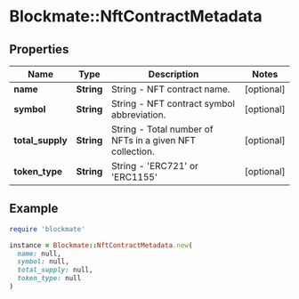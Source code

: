 # Blockmate::NftContractMetadata

## Properties

| Name | Type | Description | Notes |
| ---- | ---- | ----------- | ----- |
| **name** | **String** | String - NFT contract name. | [optional] |
| **symbol** | **String** | String - NFT contract symbol abbreviation. | [optional] |
| **total_supply** | **String** | String - Total number of NFTs in a given NFT collection. | [optional] |
| **token_type** | **String** | String - &#39;ERC721&#39; or &#39;ERC1155&#39; | [optional] |

## Example

```ruby
require 'blockmate'

instance = Blockmate::NftContractMetadata.new(
  name: null,
  symbol: null,
  total_supply: null,
  token_type: null
)
```

